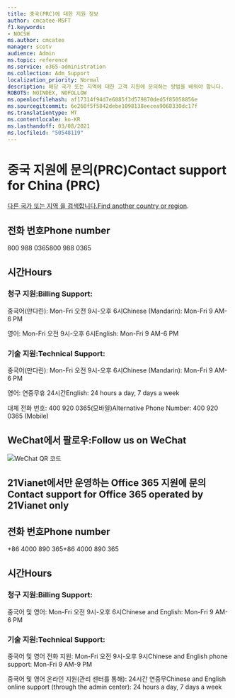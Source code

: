 ```yaml
---
title: 중국(PRC)에 대한 지원 정보
author: cmcatee-MSFT
f1.keywords:
- NOCSH
ms.author: cmcatee
manager: scotv
audience: Admin
ms.topic: reference
ms.service: o365-administration
ms.collection: Adm_Support
localization_priority: Normal
description: 해당 국가 또는 지역에 대한 고객 지원에 문의하는 방법을 배워야 합니다.
ROBOTS: NOINDEX, NOFOLLOW
ms.openlocfilehash: af17314f94d7e6085f3d579870ded5f85058856e
ms.sourcegitcommit: 6e260f5f5842debe1098138eecea9068330dc17f
ms.translationtype: MT
ms.contentlocale: ko-KR
ms.lasthandoff: 03/08/2021
ms.locfileid: "50548119"
---
```

# <a name="contact-support-for-china-prc"></a><span data-ttu-id="be6cb-103">중국 지원에 문의(PRC)</span><span class="sxs-lookup"><span data-stu-id="be6cb-103">Contact support for China (PRC)</span></span>

<span data-ttu-id="be6cb-104">[다른 국가 또는 지역 을 검색합니다.](../contact-support-for-business-products.md)</span><span class="sxs-lookup"><span data-stu-id="be6cb-104">[Find another country or region](../contact-support-for-business-products.md).</span></span>

## <a name="phone-number"></a><span data-ttu-id="be6cb-105">전화 번호</span><span class="sxs-lookup"><span data-stu-id="be6cb-105">Phone number</span></span>
<span data-ttu-id="be6cb-106">800 988 0365</span><span class="sxs-lookup"><span data-stu-id="be6cb-106">800 988 0365</span></span>

## <a name="hours"></a><span data-ttu-id="be6cb-107">시간</span><span class="sxs-lookup"><span data-stu-id="be6cb-107">Hours</span></span>
### <a name="billing-support"></a><span data-ttu-id="be6cb-108">청구 지원:</span><span class="sxs-lookup"><span data-stu-id="be6cb-108">Billing Support:</span></span>

<span data-ttu-id="be6cb-109">중국어(만다린): Mon-Fri 오전 9시-오후 6시</span><span class="sxs-lookup"><span data-stu-id="be6cb-109">Chinese (Mandarin): Mon-Fri 9 AM-6 PM</span></span>

<span data-ttu-id="be6cb-110">영어: Mon-Fri 오전 9시-오후 6시</span><span class="sxs-lookup"><span data-stu-id="be6cb-110">English: Mon-Fri 9 AM-6 PM</span></span>

### <a name="technical-support"></a><span data-ttu-id="be6cb-111">기술 지원:</span><span class="sxs-lookup"><span data-stu-id="be6cb-111">Technical Support:</span></span>

<span data-ttu-id="be6cb-112">중국어(만다린): Mon-Fri 오전 9시-오후 6시</span><span class="sxs-lookup"><span data-stu-id="be6cb-112">Chinese (Mandarin): Mon-Fri 9 AM-6 PM</span></span>

<span data-ttu-id="be6cb-113">영어: 연중무휴 24시간</span><span class="sxs-lookup"><span data-stu-id="be6cb-113">English: 24 hours a day, 7 days a week</span></span>

<span data-ttu-id="be6cb-114">대체 전화 번호: 400 920 0365(모바일)</span><span class="sxs-lookup"><span data-stu-id="be6cb-114">Alternative Phone Number: 400 920 0365 (Mobile)</span></span>

## <a name="follow-us-on-wechat"></a><span data-ttu-id="be6cb-115">WeChat에서 팔로우:</span><span class="sxs-lookup"><span data-stu-id="be6cb-115">Follow us on WeChat</span></span>
![WeChat QR 코드](../../media/4d8fe09c-1a11-4cd8-be4c-75add8dccddd.jpg)

## <a name="contact-support-for-office-365-operated-by-21vianet-only"></a><span data-ttu-id="be6cb-117">21Vianet에서만 운영하는 Office 365 지원에 문의</span><span class="sxs-lookup"><span data-stu-id="be6cb-117">Contact support for Office 365 operated by 21Vianet only</span></span>
## <a name="phone-number"></a><span data-ttu-id="be6cb-118">전화 번호</span><span class="sxs-lookup"><span data-stu-id="be6cb-118">Phone number</span></span>
<span data-ttu-id="be6cb-119">+86 4000 890 365</span><span class="sxs-lookup"><span data-stu-id="be6cb-119">+86 4000 890 365</span></span>

## <a name="hours"></a><span data-ttu-id="be6cb-120">시간</span><span class="sxs-lookup"><span data-stu-id="be6cb-120">Hours</span></span>
### <a name="billing-support"></a><span data-ttu-id="be6cb-121">청구 지원:</span><span class="sxs-lookup"><span data-stu-id="be6cb-121">Billing Support:</span></span>

<span data-ttu-id="be6cb-122">중국어 및 영어: Mon-Fri 오전 9시-오후 6시</span><span class="sxs-lookup"><span data-stu-id="be6cb-122">Chinese and English: Mon-Fri 9 AM-6 PM</span></span>

### <a name="technical-support"></a><span data-ttu-id="be6cb-123">기술 지원:</span><span class="sxs-lookup"><span data-stu-id="be6cb-123">Technical Support:</span></span>

<span data-ttu-id="be6cb-124">중국어 및 영어 전화 지원: Mon-Fri 오전 9시-오후 9시</span><span class="sxs-lookup"><span data-stu-id="be6cb-124">Chinese and English phone support: Mon-Fri 9 AM-9 PM</span></span>

<span data-ttu-id="be6cb-125">중국어 및 영어 온라인 지원(관리 센터를 통해): 24시간 연중무</span><span class="sxs-lookup"><span data-stu-id="be6cb-125">Chinese and English online support (through the admin center): 24 hours a day, 7 days a week</span></span>

